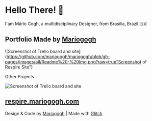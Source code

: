 # Hello There! 👋

I'am Mário Gogh, a multidisciplinary Designer, from Brasília, Brazil.🇧🇷



## Portfolio Made by [Mariogogh](https://mariogogh.com/)

![Screenshot of Trello board and site](https://github.com/mariogogh/mariogogh/blob/gh-pages/Images/all/Readme%20-%20Img.png?raw=true"Screenshot of Respire Site")




Other Projects

![Screenshot of Trello board and site](https://cdn.glitch.com/ca1e4cf6-b85d-4b3c-853f-9e2eaa00745d%2F12%20-%20respire.mariogogh_behance.png?v=1604549322670 "Screenshot of Respire Site")

## [respire.mariogogh.com](respire.mariogogh.com)

Design & Code by [Mariogogh](respire.mariogogh.com) | Made with [Glitch](https://glitch.com/)



